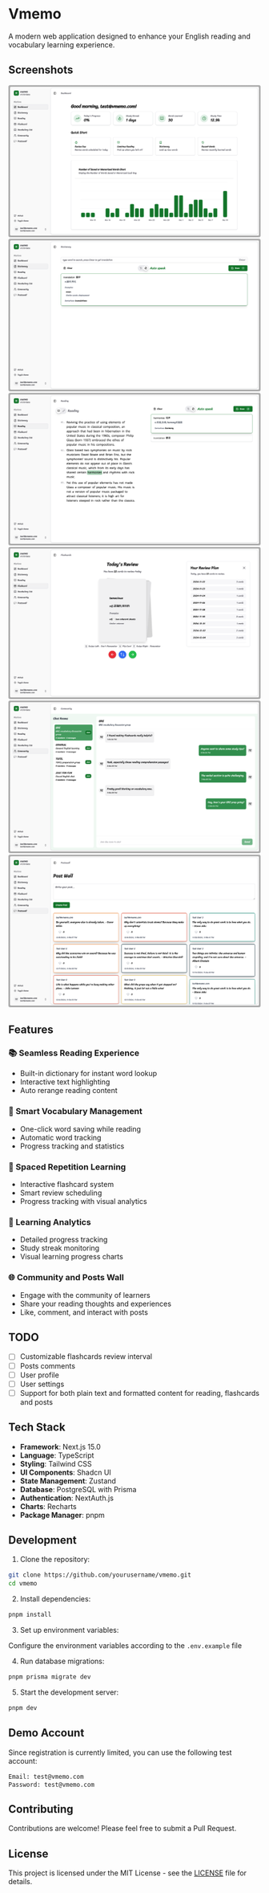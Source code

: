 # Vmemo

A modern web application designed to enhance your English reading and vocabulary learning experience.

## Screenshots

<img src="https://raw.githubusercontent.com/EvaLLLLL/x/main/vmemo01.png" />
<img src="https://raw.githubusercontent.com/EvaLLLLL/x/main/vmemo02.png" />
<img src="https://raw.githubusercontent.com/EvaLLLLL/x/main/vmemo03.png" />
<img src="https://raw.githubusercontent.com/EvaLLLLL/x/main/vmemo04.png" />
<img src="https://raw.githubusercontent.com/EvaLLLLL/x/main/vmemo05.png" />
<img src="https://raw.githubusercontent.com/EvaLLLLL/x/main/vmemo06.png" />

## Features

### 📚 Seamless Reading Experience

- Built-in dictionary for instant word lookup
- Interactive text highlighting
- Auto rerange reading content

### 📝 Smart Vocabulary Management

- One-click word saving while reading
- Automatic word tracking
- Progress tracking and statistics

### 🔄 Spaced Repetition Learning

- Interactive flashcard system
- Smart review scheduling
- Progress tracking with visual analytics

### 🎯 Learning Analytics

- Detailed progress tracking
- Study streak monitoring
- Visual learning progress charts

### 🌐 Community and Posts Wall

- Engage with the community of learners
- Share your reading thoughts and experiences
- Like, comment, and interact with posts

## TODO

- [ ] Customizable flashcards review interval
- [ ] Posts comments
- [ ] User profile
- [ ] User settings
- [ ] Support for both plain text and formatted content for reading, flashcards and posts

## Tech Stack

- **Framework**: Next.js 15.0
- **Language**: TypeScript
- **Styling**: Tailwind CSS
- **UI Components**: Shadcn UI
- **State Management**: Zustand
- **Database**: PostgreSQL with Prisma
- **Authentication**: NextAuth.js
- **Charts**: Recharts
- **Package Manager**: pnpm

## Development

1. Clone the repository:

```bash
git clone https://github.com/yourusername/vmemo.git
cd vmemo
```

2. Install dependencies:

```bash
pnpm install
```

3. Set up environment variables:

Configure the environment variables according to the `.env.example` file

4. Run database migrations:

```bash
pnpm prisma migrate dev
```

5. Start the development server:

```bash
pnpm dev
```

## Demo Account

Since registration is currently limited, you can use the following test account:

```
Email: test@vmemo.com
Password: test@vmemo.com
```

## Contributing

Contributions are welcome! Please feel free to submit a Pull Request.

## License

This project is licensed under the MIT License - see the [LICENSE](LICENSE) file for details.
